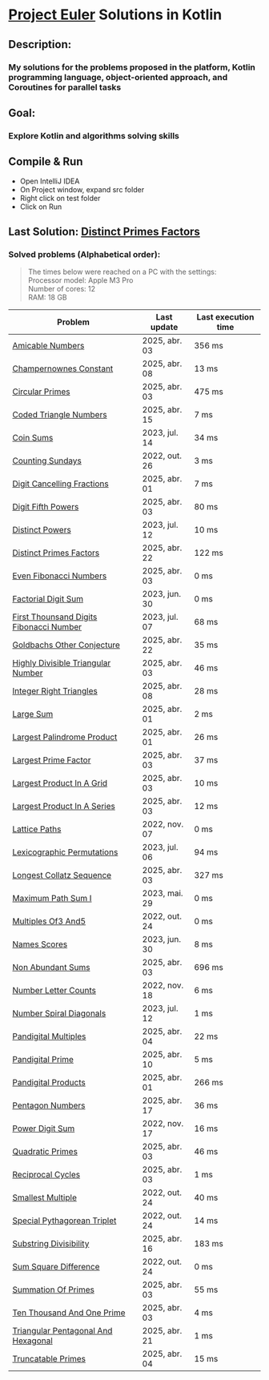 # [Project Euler](https://projecteuler.net) Solutions in Kotlin

## Description:
### My solutions for the problems proposed in the platform, Kotlin programming language, object-oriented approach, and Coroutines for parallel tasks

## Goal:
### Explore Kotlin and algorithms solving skills

## Compile & Run
- Open IntelliJ IDEA
- On Project window, expand src folder
- Right click on test folder
- Click on Run

## Last Solution: [Distinct Primes Factors](src/main/kotlin/DistinctPrimesFactors.kt)

### Solved problems (Alphabetical order):

> The times below were reached on a PC with the settings: <br/>
> Processor model: Apple M3 Pro <br/>
> Number of cores: 12 <br/>
> RAM:  18 GB <br/>

| Problem                                                                                           | Last update   | Last execution time |
|---------------------------------------------------------------------------------------------------|---------------|---------------------|
| [Amicable Numbers](src/main/kotlin/AmicableNumbers.kt)                                            | 2025, abr. 03 | 356 ms              |
| [Champernownes Constant](src/main/kotlin/ChampernownesConstant.kt)                                | 2025, abr. 08 | 13 ms               |
| [Circular Primes](src/main/kotlin/CircularPrimes.kt)                                              | 2025, abr. 03 | 475 ms              |
| [Coded Triangle Numbers](src/main/kotlin/CodedTriangleNumbers.kt)                                 | 2025, abr. 15 | 7 ms                |
| [Coin Sums](src/main/kotlin/CoinSums.kt)                                                          | 2023, jul. 14 | 34 ms               |
| [Counting Sundays](src/main/kotlin/CountingSundays.kt)                                            | 2022, out. 26 | 3 ms                |
| [Digit Cancelling Fractions](src/main/kotlin/DigitCancellingFractions.kt)                         | 2025, abr. 01 | 7 ms                |
| [Digit Fifth Powers](src/main/kotlin/DigitFifthPowers.kt)                                         | 2025, abr. 03 | 80 ms               |
| [Distinct Powers](src/main/kotlin/DistinctPowers.kt)                                              | 2023, jul. 12 | 10 ms               |
| [Distinct Primes Factors](src/main/kotlin/DistinctPrimesFactors.kt)                               | 2025, abr. 22 | 122 ms              |
| [Even Fibonacci Numbers](src/main/kotlin/EvenFibonacciNumbers.kt)                                 | 2025, abr. 03 | 0 ms                |
| [Factorial Digit Sum](src/main/kotlin/FactorialDigitSum.kt)                                       | 2023, jun. 30 | 0 ms                |
| [First Thounsand Digits Fibonacci Number](src/main/kotlin/FirstThounsandDigitsFibonacciNumber.kt) | 2023, jul. 07 | 68 ms               |
| [Goldbachs Other Conjecture](src/main/kotlin/GoldbachsOtherConjecture.kt)                         | 2025, abr. 22 | 35 ms               |
| [Highly Divisible Triangular Number](src/main/kotlin/HighlyDivisibleTriangularNumber.kt)          | 2025, abr. 03 | 46 ms               |
| [Integer Right Triangles](src/main/kotlin/IntegerRightTriangles.kt)                               | 2025, abr. 08 | 28 ms               |
| [Large Sum](src/main/kotlin/LargeSum.kt)                                                          | 2025, abr. 01 | 2 ms                |
| [Largest Palindrome Product](src/main/kotlin/LargestPalindromeProduct.kt)                         | 2025, abr. 01 | 26 ms               |
| [Largest Prime Factor](src/main/kotlin/LargestPrimeFactor.kt)                                     | 2025, abr. 03 | 37 ms               |
| [Largest Product In A Grid](src/main/kotlin/LargestProductInAGrid.kt)                             | 2025, abr. 03 | 10 ms               |
| [Largest Product In A Series](src/main/kotlin/LargestProductInASeries.kt)                         | 2025, abr. 03 | 12 ms               |
| [Lattice Paths](src/main/kotlin/LatticePaths.kt)                                                  | 2022, nov. 07 | 0 ms                |
| [Lexicographic Permutations](src/main/kotlin/LexicographicPermutations.kt)                        | 2023, jul. 06 | 94 ms               |
| [Longest Collatz Sequence](src/main/kotlin/LongestCollatzSequence.kt)                             | 2025, abr. 03 | 327 ms              |
| [Maximum Path Sum I](src/main/kotlin/MaximumPathSumI.kt)                                          | 2023, mai. 29 | 0 ms                |
| [Multiples Of3 And5](src/main/kotlin/MultiplesOf3And5.kt)                                         | 2022, out. 24 | 0 ms                |
| [Names Scores](src/main/kotlin/NamesScores.kt)                                                    | 2023, jun. 30 | 8 ms                |
| [Non Abundant Sums](src/main/kotlin/NonAbundantSums.kt)                                           | 2025, abr. 03 | 696 ms              |
| [Number Letter Counts](src/main/kotlin/NumberLetterCounts.kt)                                     | 2022, nov. 18 | 6 ms                |
| [Number Spiral Diagonals](src/main/kotlin/NumberSpiralDiagonals.kt)                               | 2023, jul. 12 | 1 ms                |
| [Pandigital Multiples](src/main/kotlin/PandigitalMultiples.kt)                                    | 2025, abr. 04 | 22 ms               |
| [Pandigital Prime](src/main/kotlin/PandigitalPrime.kt)                                            | 2025, abr. 10 | 5 ms                |
| [Pandigital Products](src/main/kotlin/PandigitalProducts.kt)                                      | 2025, abr. 01 | 266 ms              |
| [Pentagon Numbers](src/main/kotlin/PentagonNumbers.kt)                                            | 2025, abr. 17 | 36 ms               |
| [Power Digit Sum](src/main/kotlin/PowerDigitSum.kt)                                               | 2022, nov. 17 | 16 ms               |
| [Quadratic Primes](src/main/kotlin/QuadraticPrimes.kt)                                            | 2025, abr. 03 | 46 ms               |
| [Reciprocal Cycles](src/main/kotlin/ReciprocalCycles.kt)                                          | 2025, abr. 03 | 1 ms                |
| [Smallest Multiple](src/main/kotlin/SmallestMultiple.kt)                                          | 2022, out. 24 | 40 ms               |
| [Special Pythagorean Triplet](src/main/kotlin/SpecialPythagoreanTriplet.kt)                       | 2022, out. 24 | 14 ms               |
| [Substring Divisibility](src/main/kotlin/SubstringDivisibility.kt)                                | 2025, abr. 16 | 183 ms              |
| [Sum Square Difference](src/main/kotlin/SumSquareDifference.kt)                                   | 2022, out. 24 | 0 ms                |
| [Summation Of Primes](src/main/kotlin/SummationOfPrimes.kt)                                       | 2025, abr. 03 | 55 ms               |
| [Ten Thousand And One Prime](src/main/kotlin/TenThousandAndOnePrime.kt)                           | 2025, abr. 03 | 4 ms                |
| [Triangular Pentagonal And Hexagonal](src/main/kotlin/TriangularPentagonalAndHexagonal.kt)        | 2025, abr. 21 | 1 ms                |
| [Truncatable Primes](src/main/kotlin/TruncatablePrimes.kt)                                        | 2025, abr. 04 | 15 ms               |
